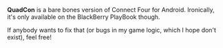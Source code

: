 **QuadCon** is a bare bones version of Connect Four for Android. Ironically, it's only available on the BlackBerry PlayBook though.

If anybody wants to fix that (or bugs in my game logic, which I hope don't exist), feel free!
